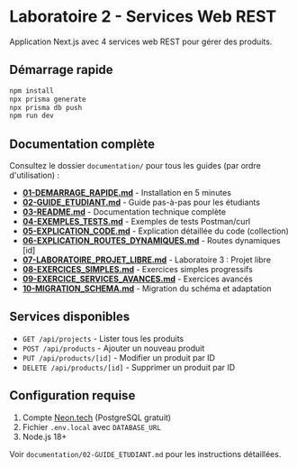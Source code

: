 # Laboratoire 2 - Services Web REST

Application Next.js avec 4 services web REST pour gérer des produits.

## Démarrage rapide

```bash
npm install
npx prisma generate
npx prisma db push
npm run dev
```

## Documentation complète

Consultez le dossier `documentation/` pour tous les guides (par ordre d'utilisation) :

- **[01-DEMARRAGE_RAPIDE.md](documentation/01-DEMARRAGE_RAPIDE.md)** - Installation en 5 minutes
- **[02-GUIDE_ETUDIANT.md](documentation/02-GUIDE_ETUDIANT.md)** - Guide pas-à-pas pour les étudiants  
- **[03-README.md](documentation/03-README.md)** - Documentation technique complète
- **[04-EXEMPLES_TESTS.md](documentation/04-EXEMPLES_TESTS.md)** - Exemples de tests Postman/curl
- **[05-EXPLICATION_CODE.md](documentation/05-EXPLICATION_CODE.md)** - Explication détaillée du code (collection)
- **[06-EXPLICATION_ROUTES_DYNAMIQUES.md](documentation/06-EXPLICATION_ROUTES_DYNAMIQUES.md)** - Routes dynamiques [id]
- **[07-LABORATOIRE_PROJET_LIBRE.md](documentation/07-LABORATOIRE_PROJET_LIBRE.md)** - Laboratoire 3 : Projet libre
- **[08-EXERCICES_SIMPLES.md](documentation/08-EXERCICES_SIMPLES.md)** - Exercices simples progressifs
- **[09-EXERCICE_SERVICES_AVANCES.md](documentation/09-EXERCICE_SERVICES_AVANCES.md)** - Exercices avancés
- **[10-MIGRATION_SCHEMA.md](documentation/10-MIGRATION_SCHEMA.md)** - Migration du schéma et adaptation

## Services disponibles

- `GET /api/projects` - Lister tous les produits
- `POST /api/products` - Ajouter un nouveau produit
- `PUT /api/products/[id]` - Modifier un produit par ID
- `DELETE /api/products/[id]` - Supprimer un produit par ID

## Configuration requise

1. Compte [Neon.tech](https://neon.tech) (PostgreSQL gratuit)
2. Fichier `.env.local` avec `DATABASE_URL`
3. Node.js 18+

Voir `documentation/02-GUIDE_ETUDIANT.md` pour les instructions détaillées.
